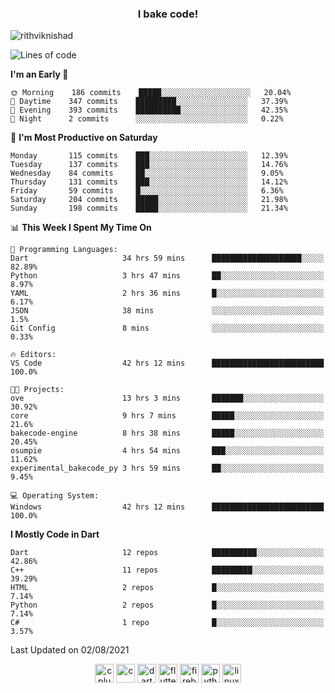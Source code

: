 <h3 align="center">I bake code!</h3>

<p align="left"> <img src="https://komarev.com/ghpvc/?username=rithviknishad" alt="rithviknishad" /> </p>

<!--START_SECTION:waka-->
![Lines of code](https://img.shields.io/badge/From%20Hello%20World%20I%27ve%20Written-697434%20lines%20of%20code-blue)

**I'm an Early 🐤** 

```text
🌞 Morning    186 commits    █████░░░░░░░░░░░░░░░░░░░░   20.04% 
🌆 Daytime    347 commits    █████████░░░░░░░░░░░░░░░░   37.39% 
🌃 Evening    393 commits    ██████████░░░░░░░░░░░░░░░   42.35% 
🌙 Night      2 commits      ░░░░░░░░░░░░░░░░░░░░░░░░░   0.22%

```
📅 **I'm Most Productive on Saturday** 

```text
Monday       115 commits    ███░░░░░░░░░░░░░░░░░░░░░░   12.39% 
Tuesday      137 commits    ███░░░░░░░░░░░░░░░░░░░░░░   14.76% 
Wednesday    84 commits     ██░░░░░░░░░░░░░░░░░░░░░░░   9.05% 
Thursday     131 commits    ███░░░░░░░░░░░░░░░░░░░░░░   14.12% 
Friday       59 commits     █░░░░░░░░░░░░░░░░░░░░░░░░   6.36% 
Saturday     204 commits    █████░░░░░░░░░░░░░░░░░░░░   21.98% 
Sunday       198 commits    █████░░░░░░░░░░░░░░░░░░░░   21.34%

```


📊 **This Week I Spent My Time On** 

```text
💬 Programming Languages: 
Dart                     34 hrs 59 mins      ████████████████████░░░░░   82.89% 
Python                   3 hrs 47 mins       ██░░░░░░░░░░░░░░░░░░░░░░░   8.97% 
YAML                     2 hrs 36 mins       █░░░░░░░░░░░░░░░░░░░░░░░░   6.17% 
JSON                     38 mins             ░░░░░░░░░░░░░░░░░░░░░░░░░   1.5% 
Git Config               8 mins              ░░░░░░░░░░░░░░░░░░░░░░░░░   0.33%

🔥 Editors: 
VS Code                  42 hrs 12 mins      █████████████████████████   100.0%

🐱‍💻 Projects: 
ove                      13 hrs 3 mins       ███████░░░░░░░░░░░░░░░░░░   30.92% 
core                     9 hrs 7 mins        █████░░░░░░░░░░░░░░░░░░░░   21.6% 
bakecode-engine          8 hrs 38 mins       █████░░░░░░░░░░░░░░░░░░░░   20.45% 
osumpie                  4 hrs 54 mins       ███░░░░░░░░░░░░░░░░░░░░░░   11.62% 
experimental_bakecode_py 3 hrs 59 mins       ██░░░░░░░░░░░░░░░░░░░░░░░   9.45%

💻 Operating System: 
Windows                  42 hrs 12 mins      █████████████████████████   100.0%

```

**I Mostly Code in Dart** 

```text
Dart                     12 repos            ██████████░░░░░░░░░░░░░░░   42.86% 
C++                      11 repos            █████████░░░░░░░░░░░░░░░░   39.29% 
HTML                     2 repos             █░░░░░░░░░░░░░░░░░░░░░░░░   7.14% 
Python                   2 repos             █░░░░░░░░░░░░░░░░░░░░░░░░   7.14% 
C#                       1 repo              █░░░░░░░░░░░░░░░░░░░░░░░░   3.57%

```



 Last Updated on 02/08/2021
<!--END_SECTION:waka-->

<p align="center">
  <img src="https://devicons.github.io/devicon/devicon.git/icons/cplusplus/cplusplus-original.svg" alt="cplusplus" width="30" height="30"/>
  <img src="https://devicons.github.io/devicon/devicon.git/icons/c/c-original.svg" alt="c" width="30" height="30"/>
  <img src="https://www.vectorlogo.zone/logos/dartlang/dartlang-icon.svg" alt="dart" width="30" height="30"/>
  <img src="https://www.vectorlogo.zone/logos/flutterio/flutterio-icon.svg" alt="flutter" width="30" height="30"/> 
  <img src="https://www.vectorlogo.zone/logos/firebase/firebase-icon.svg" alt="firebase" width="30" height="30"/> 
  <img src="https://devicons.github.io/devicon/devicon.git/icons/python/python-original.svg" alt="python" width="30" height="30"/> 
  <img src="https://devicons.github.io/devicon/devicon.git/icons/linux/linux-original.svg" alt="linux" width="30" height="30"/> 
</p>
